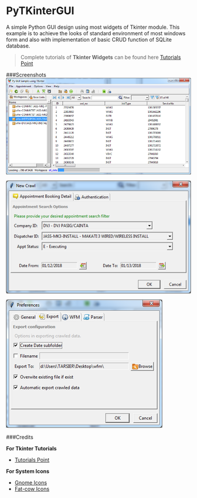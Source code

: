 # PyTKinterGUI

A simple Python GUI design using most widgets of Tkinter module.
This example is to achieve the looks of standard environment of most windows form and also with implementation of basic CRUD function of SQLite database.


>Complete tutorials of **Tkinter Widgets** can be found here [Tutorials Point](https://www.tutorialspoint.com/python/python_gui_programming.htm)


###Screenshots
![MainGui](/Screenshots/main.png "Main Gui")

![CrawlDialog](/Screenshots/crawl.png "Crawl Dialog")

![OptionDialog](/Screenshots/option.png "Option Dialog")


###Credits

**For Tkinter Tutorials**

* [Tutorials Point](https://www.tutorialspoint.com/python/python_gui_programming.htm)

**For System Icons**

* [Gnome Icons](http://www.iconspedia.com/pack/gnome-desktop-2042/)
* [Fat-cow Icons](http://www.fatcow.com/free-icons)
